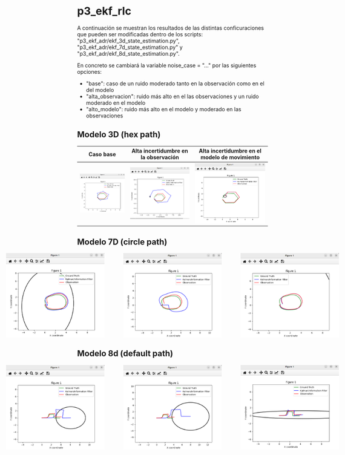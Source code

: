 # p3_ekf_rlc

A continuación se muestran los resultados de las distintas conficuraciones que pueden ser modificadas dentro de los scripts: "p3_ekf_adr/ekf_3d_state_estimation.py", "p3_ekf_adr/ekf_7d_state_estimation.py" y "p3_ekf_adr/ekf_8d_state_estimation.py".

En concreto se cambiará la variable  noise_case = "..." por las siguientes opciones:

- "base": caso de un ruido moderado tanto en la observación como en el del modelo
- "alta_observacion": ruido más alto en el las observaciones y un ruido moderado en el modelo
- "alto_modelo": ruido más alto en el modelo y moderado en las observaciones

## Modelo 3D (hex path)

| Caso base | Alta incertidumbre en la observación | Alta incertidumbre en el modelo de movimiento |
|:---------:|:---------------------------:|:------------------------------------:|
| <img src="imgs/hex_3d_base.png" width="250"> | <img src="imgs/alta_obs_3d.png" width="250"> | <img src="imgs/alto_mod_3d.png" width="250"> |
## Modelo 7D (circle path)

<div style="display: flex; justify-content: center; gap: 50px;">
  <img src="imgs/base_7d.png" alt="" width="260">
  <img src="imgs/alta_obs_7d.png" alt="" width="260">
  <img src="imgs/alto_modelo_7d.png" alt="" width="260">
</div> 

## Modelo 8d (default path)

<div style="display: flex; justify-content: center; gap: 50px;">
  <img src="imgs/base_8d.png" alt="" width="260">
  <img src="imgs/alta_obs_8d.png" alt="" width="260">
  <img src="imgs/alto_mod_8d.png" alt="" width="260">
</div> 
